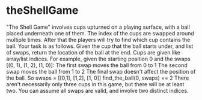 # theShellGame
"The Shell Game" involves cups upturned on a playing surface, with a ball placed underneath one of them. The index of the cups are swapped around multiple times. After that the players will try to find which cup contains the ball.  Your task is as follows. Given the cup that the ball starts under, and list of swaps, return the location of the ball at the end. Cups are given like array/list indices.  For example, given the starting position 0 and the swaps [(0, 1), (1, 2), (1, 0)]:  The first swap moves the ball from 0 to 1 The second swap moves the ball from 1 to 2 The final swap doesn't affect the position of the ball. So  swaps = [[0,1], [1,2], [1, 0]] find_the_ball(0, swaps) == 2 There aren't necessarily only three cups in this game, but there will be at least two. You can assume all swaps are valid, and involve two distinct indices.
